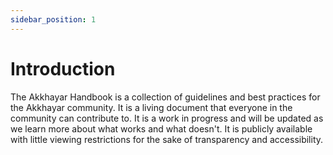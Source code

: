 ```yaml
---
sidebar_position: 1
---
```


# Introduction

The Akkhayar Handbook is a collection of guidelines and best practices for the Akkhayar community. It is a living document that everyone in the community can contribute to. It is a work in progress and will be updated as we learn more about what works and what doesn't. It is publicly available with little viewing restrictions for the sake of transparency and accessibility.
